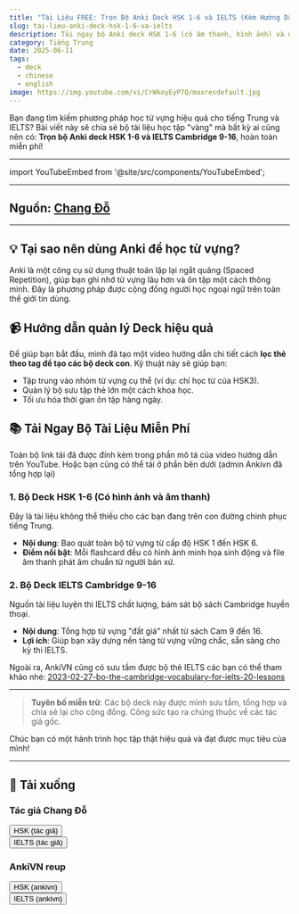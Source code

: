 ```yaml
---
title: "Tài Liệu FREE: Trọn Bộ Anki Deck HSK 1-6 và IELTS (Kèm Hướng Dẫn)"
slug: tai-lieu-anki-deck-hsk-1-6-va-ielts
description: Tải ngay bộ Anki deck HSK 1-6 (có âm thanh, hình ảnh) và deck từ vựng IELTS Cambridge 9-16. Bài viết kèm video hướng dẫn chi tiết cách dùng Anki hiệu quả.
category: Tiếng Trung
date: 2025-06-11
tags:
  - deck
  - chinese
  - english
image: https://img.youtube.com/vi/CrWkoyEyP7Q/maxresdefault.jpg
---
```


Bạn đang tìm kiếm phương pháp học từ vựng hiệu quả cho tiếng Trung và IELTS? Bài viết này sẽ chia sẻ bộ tài liệu học tập "vàng" mà bất kỳ ai cũng nên có: **Trọn bộ Anki deck HSK 1-6 và IELTS Cambridge 9-16**, hoàn toàn miễn phí!

<!--truncate-->

---
import YouTubeEmbed from '@site/src/components/YouTubeEmbed';

<YouTubeEmbed videoId="CrWkoyEyP7Q" />

---

## Nguồn: [Chang Đỗ](https://www.facebook.com/groups/ankivocabulary/posts/1895853987840916/)

---
## 💡 Tại sao nên dùng Anki để học từ vựng?

Anki là một công cụ sử dụng thuật toán lặp lại ngắt quãng (Spaced Repetition), giúp bạn ghi nhớ từ vựng lâu hơn và ôn tập một cách thông minh. Đây là phương pháp được cộng đồng người học ngoại ngữ trên toàn thế giới tin dùng.

## 📹 Hướng dẫn quản lý Deck hiệu quả

Để giúp bạn bắt đầu, mình đã tạo một video hướng dẫn chi tiết cách **lọc thẻ theo tag để tạo các bộ deck con**. Kỹ thuật này sẽ giúp bạn:

* Tập trung vào nhóm từ vựng cụ thể (ví dụ: chỉ học từ của HSK3).
* Quản lý bộ sưu tập thẻ lớn một cách khoa học.
* Tối ưu hóa thời gian ôn tập hàng ngày.

## 📚 Tải Ngay Bộ Tài Liệu Miễn Phí

Toàn bộ link tải đã được đính kèm trong phần mô tả của video hướng dẫn trên YouTube.
Hoặc bạn cũng có thể tải ở phần bên dưới (admin Ankivn đã tổng hợp lại)

### 1. Bộ Deck HSK 1-6 (Có hình ảnh và âm thanh)

Đây là tài liệu không thể thiếu cho các bạn đang trên con đường chinh phục tiếng Trung.

* **Nội dung**: Bao quát toàn bộ từ vựng từ cấp độ HSK 1 đến HSK 6.
* **Điểm nổi bật**: Mỗi flashcard đều có hình ảnh minh họa sinh động và file âm thanh phát âm chuẩn từ người bản xứ.

### 2. Bộ Deck IELTS Cambridge 9-16

Nguồn tài liệu luyện thi IELTS chất lượng, bám sát bộ sách Cambridge huyền thoại.

* **Nội dung**: Tổng hợp từ vựng "đắt giá" nhất từ sách Cam 9 đến 16.
* **Lợi ích**: Giúp bạn xây dựng nền tảng từ vựng vững chắc, sẵn sàng cho kỳ thi IELTS.

Ngoài ra, AnkiVN cũng có sưu tầm được bộ thẻ IELTS các bạn có thể tham khảo nhé: [2023-02-27-bo-the-cambridge-vocabulary-for-ielts-20-lessons](blog/english/2023-02-27-bo-the-cambridge-vocabulary-for-ielts-20-lessons.md)

---

> **Tuyên bố miễn trừ**: Các bộ deck này được mình sưu tầm, tổng hợp và chia sẻ lại cho cộng đồng. Công sức tạo ra chúng thuộc về các tác giả gốc.

Chúc bạn có một hành trình học tập thật hiệu quả và đạt được mục tiêu của mình!

---

## 🔗 Tải xuống

### Tác giả Chang Đỗ

<div style={{display: 'flex', justifyContent: 'left', gap: '20px'}}> <a href="https://drive.google.com/file/d/1bNznr2RE1yAVl3gu3p8Wn98K4xll1oVV/view"> <button class="buttonPrimary" type="button">HSK (tác giả)</button> </a> </div>

<div style={{display: 'flex', justifyContent: 'left', gap: '20px'}}> <a href="https://drive.google.com/drive/folders/1vp8vadTwlNglOK_UN5fEpjHHN4yIWsmJ"> <button class="buttonPrimary" type="button">IELTS (tác giả)</button> </a> </div>

### AnkiVN reup

<div style={{display: 'flex', justifyContent: 'left', gap: '20px'}}> <a href="https://drive.google.com/open?id=1RkkwQxZJOW8CHF9CCRE12DsBq8LV2Ixr&usp=drive_fs"> <button class="buttonPrimary" type="button">HSK (ankivn)</button> </a> </div>

<div style={{display: 'flex', justifyContent: 'left', gap: '20px'}}> <a href="https://drive.google.com/open?id=1INuHWgYkeLIpZGZAoTk2cvMS_rDLw9Or&usp=drive_fs"> <button class="buttonPrimary" type="button">IELTS (ankivn)</button> </a> </div>